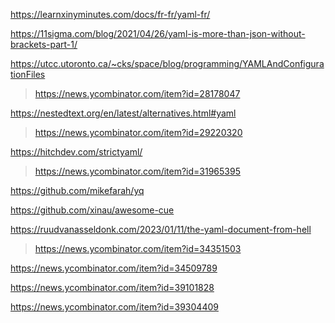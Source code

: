https://learnxinyminutes.com/docs/fr-fr/yaml-fr/

https://11sigma.com/blog/2021/04/26/yaml-is-more-than-json-without-brackets-part-1/

https://utcc.utoronto.ca/~cks/space/blog/programming/YAMLAndConfigurationFiles
> https://news.ycombinator.com/item?id=28178047

https://nestedtext.org/en/latest/alternatives.html#yaml
> https://news.ycombinator.com/item?id=29220320

https://hitchdev.com/strictyaml/
> https://news.ycombinator.com/item?id=31965395

https://github.com/mikefarah/yq

https://github.com/xinau/awesome-cue

https://ruudvanasseldonk.com/2023/01/11/the-yaml-document-from-hell
> https://news.ycombinator.com/item?id=34351503

https://news.ycombinator.com/item?id=34509789

https://news.ycombinator.com/item?id=39101828

https://news.ycombinator.com/item?id=39304409